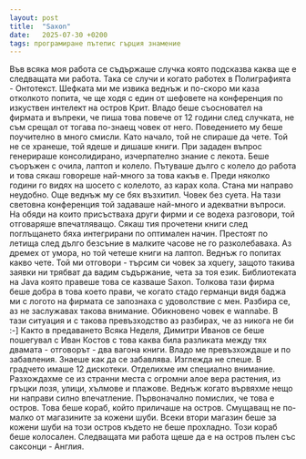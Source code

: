 ```yaml
---
layout: post
title:  "Saxon"
date:   2025-07-30 +0200
tags: програмиране пътепис гърция знамение
---
```

Във всяка моя работа се съдържаше случка която подсказва каква ще е следващата ми работа. 
Така се случи и когато работех в Полиграфията - Онтотекст. 
Шефката ми ме извика веднъж и по-скоро ми каза отколкото попита, 
че ще ходя с един от шефовете на конференция по изкуствен интелект на остров Крит.
Владо беше съосновател на фирмата и въпреки, че пиша това повече от 12 години след случката, не съм срещал от тогава по-знаещ човек от него. 
Поведението му беше поучително в много смисли. Като начало, той не спираше да чете. Той не се хранеше, той ядеше и дишаше книги. 
При зададен въпрос генерираше консолидирано, изчерпателно знание с лекота. Беше съоръжен с очила, лаптоп и колело. 
Пътуваше дълго с колело до работа и това сякаш говореше най-много за това какъв е. Преди няколко години го видях на шосето с колелото,
аз карах кола. Стана ми направо неудобно. Още веднъж му се бях възхитил. Човек без суета.
На тази световна конференция той задаваше най-много и адекватни въпроси. На обяди на които присъстваха други фирми и се водеха разговори, 
той отговаряше впечатляващо. Сякаш тия прочетени книги след поглъщането бяха интегрирани по оптимален начин. Престоят по летища след дълго 
безсъние в малките часове не го разколебаваха. Аз дремех от умора, но той четеше книги на лаптоп. Веднъж го попитах какво чете. 
Той ми отговори - търсим си човек за xquery, защото такива заявки ни трябват да вадим съдържание, чета за тоя език. 
Библиотеката на Java която правеше това се казваше Saxon. Толкова тази фирма беше добра в това което прави, че когато стадо германци видя баджа ми с логото на фирмата се запознаха 
с удоволствие с мен. Разбира се, аз не заслужавах такова внимание. Обикновено човек е wannabe. В тази ситуация и с такова превъзходство 
аз разбирах, че аз никога не би :-] Както в предаването Всяка Неделя, Димитри Иванов се беше пошегувал с Иван Костов с това каква
била разликата между тях двамата - отговорът - два вагона книги. Владо ме превъзхождаше и по забавления.
Знаеше как да се забавлява. Изглежда не спеше. В градчето имаше 12 дискотеки. Отделихме им специално внимание.
Разхождахме се из странни места с огромни алое вера растения, из гръцки лозя, улици, хълмове и плажове. 
Веднъж когато вървяхме нещо ни направи силно впечатление. Първоначално помислих, че това е остров. 
Това беше кораб, който приличаше на остров. Смущаващ не по-малко от магазините за кожени шуби. 
Всеки втори магазин беше за кожени шуби на този остров където не беше прохладно. Този кораб беше колосален.
Следващата ми работа щеше да е на остров пълен със саксонци - Англия.